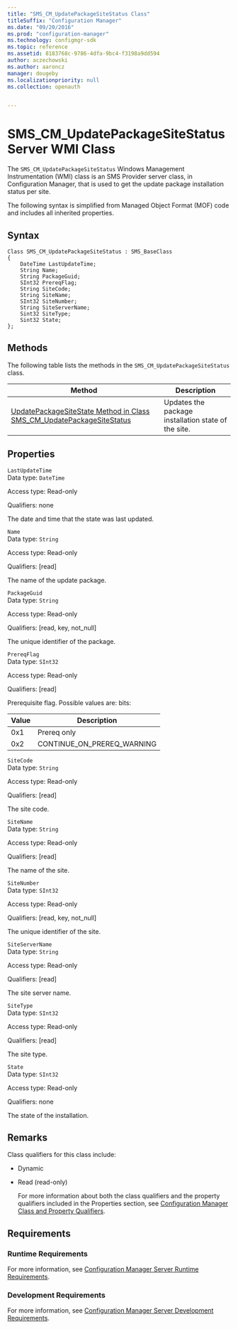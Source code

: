 ```yaml
---
title: "SMS_CM_UpdatePackageSiteStatus Class"
titleSuffix: "Configuration Manager"
ms.date: "09/20/2016"
ms.prod: "configuration-manager"
ms.technology: configmgr-sdk
ms.topic: reference
ms.assetid: 8183768c-9786-4dfa-9bc4-f3198a9dd594
author: aczechowski
ms.author: aaroncz
manager: dougeby
ms.localizationpriority: null
ms.collection: openauth


---
```

# SMS_CM_UpdatePackageSiteStatus Server WMI Class
The  `SMS_CM_UpdatePackageSiteStatus` Windows Management Instrumentation (WMI) class is an SMS Provider server class, in Configuration Manager, that is used to get the update package installation status per site.  

 The following syntax is simplified from Managed Object Format (MOF) code and includes all inherited properties.  

## Syntax  

```  
Class SMS_CM_UpdatePackageSiteStatus : SMS_BaseClass  
{  
    DateTime LastUpdateTime;    
    String Name;  
    String PackageGuid;  
    SInt32 PrereqFlag;  
    String SiteCode;  
    String SiteName;  
    SInt32 SiteNumber;  
    String SiteServerName;  
    Sint32 SiteType;  
    Sint32 State;  
};  

```  

## Methods  
 The following table lists the methods in the `SMS_CM_UpdatePackageSiteStatus` class.  

|Method|Description|  
|------------|-----------------|  
|[UpdatePackageSiteState Method in Class SMS_CM_UpdatePackageSiteStatus](../../../develop/reference/sum/updatepackagesitestate-method-in-class-sms_cm_updatepackagesitestatus.md)|Updates the package installation state of the site.|  

## Properties  
 `LastUpdateTime`  
 Data type: `DateTime`  

 Access type: Read-only  

 Qualifiers: none  

 The date and time that the state was last updated.  

 `Name`  
 Data type: `String`  

 Access type: Read-only  

 Qualifiers: [read]  

 The name of the update package.  

 `PackageGuid`  
 Data type: `String`  

 Access type: Read-only  

 Qualifiers: [read, key, not_null]  

 The unique identifier of the package.  

 `PrereqFlag`  
 Data type: `SInt32`  

 Access type: Read-only  

 Qualifiers: [read]  

 Prerequisite flag. Possible values are: bits:  

| Value | Description |  
| ----- | ----------- |  
|0x1|Prereq only|  
|0x2|CONTINUE_ON_PREREQ_WARNING|  

 `SiteCode`  
 Data type: `String`  

 Access type: Read-only  

 Qualifiers: [read]  

 The site code.  

 `SiteName`  
 Data type: `String`  

 Access type: Read-only  

 Qualifiers: [read]  

 The name of the site.  

 `SiteNumber`  
 Data type: `SInt32`  

 Access type: Read-only  

 Qualifiers: [read, key, not_null]  

 The unique identifier of the site.  

 `SiteServerName`  
 Data type: `String`  

 Access type: Read-only  

 Qualifiers: [read]  

 The site server name.  

 `SiteType`  
 Data type: `SInt32`  

 Access type: Read-only  

 Qualifiers: [read]  

 The site type.  

 `State`  
 Data type: `SInt32`  

 Access type: Read-only  

 Qualifiers: none  

 The state of the installation.  

## Remarks  
 Class qualifiers for this class include:  

- Dynamic  

- Read (read-only)  

  For more information about both the class qualifiers and the property qualifiers included in the Properties section, see [Configuration Manager Class and Property Qualifiers](../../../develop/reference/misc/class-and-property-qualifiers.md).  

## Requirements  

### Runtime Requirements  
 For more information, see [Configuration Manager Server Runtime Requirements](../../../develop/core/reqs/server-runtime-requirements.md).  

### Development Requirements  
 For more information, see [Configuration Manager Server Development Requirements](../../../develop/core/reqs/server-development-requirements.md).  
